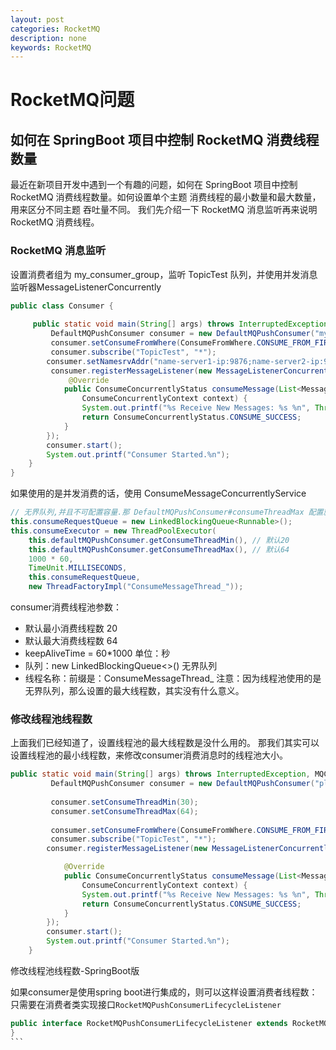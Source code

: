 ```yaml
---
layout: post
categories: RocketMQ
description: none
keywords: RocketMQ
---
```

# RocketMQ问题

## 如何在 SpringBoot 项目中控制 RocketMQ 消费线程数量
最近在新项目开发中遇到一个有趣的问题，如何在 SpringBoot 项目中控制 RocketMQ 消费线程数量。如何设置单个主题 消费线程的最小数量和最大数量，用来区分不同主题 吞吐量不同。
我们先介绍一下 RocketMQ 消息监听再来说明 RocketMQ 消费线程。

### RocketMQ 消息监听
设置消费者组为 my_consumer_group，监听 TopicTest 队列，并使用并发消息监听器MessageListenerConcurrently
```java
public class Consumer {
 
     public static void main(String[] args) throws InterruptedException, MQClientException {
         DefaultMQPushConsumer consumer = new DefaultMQPushConsumer("my_consumer_group");
         consumer.setConsumeFromWhere(ConsumeFromWhere.CONSUME_FROM_FIRST_OFFSET);
         consumer.subscribe("TopicTest", "*");
        consumer.setNamesrvAddr("name-server1-ip:9876;name-server2-ip:9876");
         consumer.registerMessageListener(new MessageListenerConcurrently() {
             @Override
            public ConsumeConcurrentlyStatus consumeMessage(List<MessageExt> msgs,
                ConsumeConcurrentlyContext context) {
                System.out.printf("%s Receive New Messages: %s %n", Thread.currentThread().getName(), msgs);
                return ConsumeConcurrentlyStatus.CONSUME_SUCCESS;
            }
        });
        consumer.start();
        System.out.printf("Consumer Started.%n");
    }
}
```
如果使用的是并发消费的话，使用 ConsumeMessageConcurrentlyService
```java
// 无界队列,并且不可配置容量.那 DefaultMQPushConsumer#consumeThreadMax 配置就毫无意义了.
this.consumeRequestQueue = new LinkedBlockingQueue<Runnable>();
this.consumeExecutor = new ThreadPoolExecutor(
    this.defaultMQPushConsumer.getConsumeThreadMin(), // 默认20
    this.defaultMQPushConsumer.getConsumeThreadMax(), // 默认64
    1000 * 60,
    TimeUnit.MILLISECONDS,
    this.consumeRequestQueue,
    new ThreadFactoryImpl("ConsumeMessageThread_"));
```
consumer消费线程池参数：
- 默认最小消费线程数 20
- 默认最大消费线程数 64
- keepAliveTime = 60*1000      单位：秒
- 队列：new LinkedBlockingQueue<>() 无界队列
- 线程名称：前缀是：ConsumeMessageThread_
注意：因为线程池使用的是无界队列，那么设置的最大线程数，其实没有什么意义。

### 修改线程池线程数
上面我们已经知道了，设置线程池的最大线程数是没什么用的。 那我们其实可以设置线程池的最小线程数，来修改consumer消费消息时的线程池大小。
```java
public static void main(String[] args) throws InterruptedException, MQClientException {
         DefaultMQPushConsumer consumer = new DefaultMQPushConsumer("please_rename_unique_group_name_4");
 
         consumer.setConsumeThreadMin(30);
         consumer.setConsumeThreadMax(64);
 
         consumer.setConsumeFromWhere(ConsumeFromWhere.CONSUME_FROM_FIRST_OFFSET);
         consumer.subscribe("TopicTest", "*");
        consumer.registerMessageListener(new MessageListenerConcurrently() {

            @Override
            public ConsumeConcurrentlyStatus consumeMessage(List<MessageExt> msgs,
                ConsumeConcurrentlyContext context) {
                System.out.printf("%s Receive New Messages: %s %n", Thread.currentThread().getName(), msgs);
                return ConsumeConcurrentlyStatus.CONSUME_SUCCESS;
            }
        });
        consumer.start();
        System.out.printf("Consumer Started.%n");
    }
```

修改线程池线程数-SpringBoot版

如果consumer是使用spring boot进行集成的，则可以这样设置消费者线程数：
只需要在消费者类实现接口`RocketMQPushConsumerLifecycleListener`
````java
public interface RocketMQPushConsumerLifecycleListener extends RocketMQConsumerLifecycleListener<DefaultMQPushConsumer> {
}
```